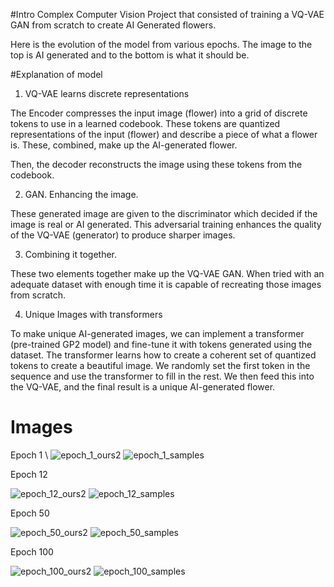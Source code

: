 #Intro 
Complex Computer Vision Project that consisted of training a VQ-VAE GAN from scratch to create AI Generated flowers.

Here is the evolution of the model from various epochs. The image to the top is AI generated and to the bottom is what it should be.

#Explanation of model

1. VQ-VAE learns discrete representations

The Encoder compresses the input image (flower) into a grid of discrete tokens to use in a learned codebook.
These tokens are quantized representations of the input (flower) and describe a piece of what a flower is. These, combined, make up the AI-generated flower. 

Then, the decoder reconstructs the image using these tokens from the codebook.

2. GAN. Enhancing the image.

These generated image are given to the discriminator which decided if the image is real or AI generated.
This adversarial training enhances the quality of the VQ-VAE (generator) to produce sharper images.

3. Combining it together.

These two elements together make up the VQ-VAE GAN. When tried with an adequate dataset with enough time it is capable of recreating those images from scratch. 

4. Unique Images with transformers 

To make unique AI-generated images, we can implement a transformer (pre-trained GP2 model) and fine-tune it with tokens generated using the dataset. The transformer learns how to create a coherent set of quantized tokens to create a beautiful image. 
We randomly set the first token in the sequence and use the transformer to fill in the rest. We then feed this into the VQ-VAE, and the final result is a unique AI-generated flower. 




# Images
Epoch 1
\\
![epoch_1_ours2](https://github.com/user-attachments/assets/1b311e1d-ee8a-4dc6-8e98-c40a36055f9d)
![epoch_1_samples](https://github.com/user-attachments/assets/789505a7-993e-4996-8c67-f658af144527)


Epoch 12

![epoch_12_ours2](https://github.com/user-attachments/assets/9c07ca4f-206e-4767-a31e-1d82a1bc86a6)
![epoch_12_samples](https://github.com/user-attachments/assets/0516752a-cd88-434e-868a-7dced5f69b54)


Epoch 50

![epoch_50_ours2](https://github.com/user-attachments/assets/c122c8dd-0181-48aa-a85b-d18314344a5d)
![epoch_50_samples](https://github.com/user-attachments/assets/e1c5f972-8dd7-4604-b68f-3db594a5012b)


Epoch 100

![epoch_100_ours2](https://github.com/user-attachments/assets/866074b2-c43a-4cb2-8e81-1499fc650808)
![epoch_100_samples](https://github.com/user-attachments/assets/80e778c9-aa7a-43a8-b392-4c420cff5f06)




